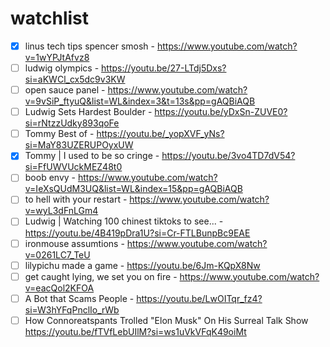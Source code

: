 # watchlist

- [x] linus tech tips spencer smosh - https://www.youtube.com/watch?v=1wYPJtAfvz8
- [ ] ludwig olympics - https://youtu.be/27-LTdj5Dxs?si=aKWCl_cx5dc9v3KW
- [ ] open sauce panel - https://www.youtube.com/watch?v=9vSiP_ftyuQ&list=WL&index=3&t=13s&pp=gAQBiAQB
- [ ] Ludwig Sets Hardest Boulder - https://youtu.be/yDxSn-ZUVE0?si=rNtzzUdky893qoFe
- [ ] Tommy Best of - https://youtu.be/_yopXVF_yNs?si=MaY83UZERUPOyxUW
- [x] Tommy | I used to be so cringe - https://youtu.be/3vo4TD7dV54?si=FfUWVUckMEZ48t0
- [ ] boob envy - https://www.youtube.com/watch?v=IeXsQUdM3UQ&list=WL&index=15&pp=gAQBiAQB
- [ ] to hell with your restart - https://www.youtube.com/watch?v=wyL3dFnLGm4
- [ ] Ludwig | Watching 100 chinest tiktoks to see... - https://youtu.be/4B419pDra1U?si=Cr-FTLBunpBc9EAE
- [ ] ironmouse assumtions -  https://www.youtube.com/watch?v=0261LC7_TeU
- [ ] lilypichu made a game - https://youtu.be/6Jm-KQpX8Nw
- [ ] get caught lying, we set you on fire - https://www.youtube.com/watch?v=eacQol2KFOA
- [ ] A Bot that Scams People - https://youtu.be/LwOITqr_fz4?si=W3hYFqPnclIo_rWb
- [ ] How Connoreatspants Trolled "Elon Musk" On His Surreal Talk Show https://youtu.be/fTVfLebUIlM?si=ws1uVkVFqK49oiMt